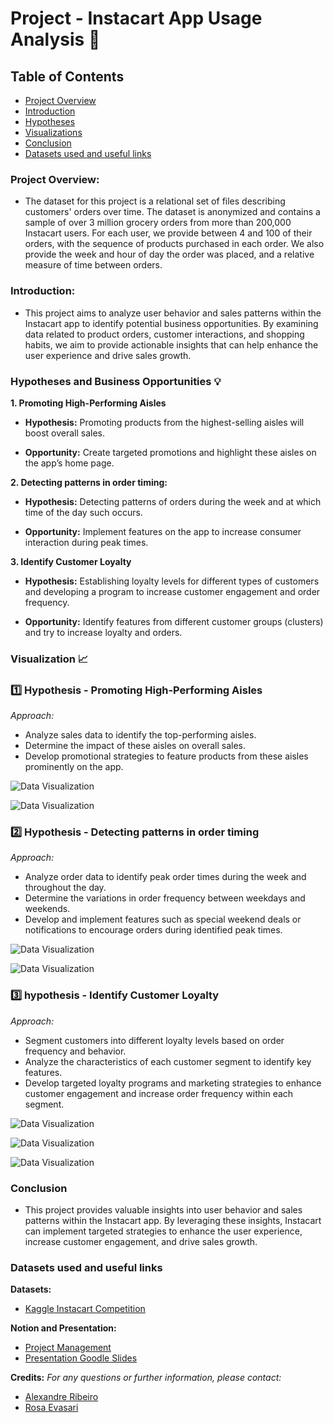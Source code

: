 
# Project - Instacart App Usage Analysis 📱

## Table of Contents

- [Project Overview](#project-overview)
- [Introduction](#introduction)
- [Hypotheses](#hypotheses)
- [Visualizations](#visualizations)
- [Conclusion](#conclusion)
- [Datasets used and useful links](#datasets-used-and-useful-links)

### Project Overview:

- The dataset for this project is a relational set of files describing customers' orders over time. The dataset is anonymized and contains a sample of over 3 million grocery orders from more than 200,000 Instacart users. For each user, we provide between 4 and 100 of their orders, with the sequence of products purchased in each order. We also provide the week and hour of day the order was placed, and a relative measure of time between orders. 

### Introduction:

- This project aims to analyze user behavior and sales patterns within the Instacart app to identify potential business opportunities. By examining data related to product orders, customer interactions, and shopping habits, we aim to provide actionable insights that can help enhance the user experience and drive sales growth.

### Hypotheses and Business Opportunities 💡

**1. Promoting High-Performing Aisles**

- **Hypothesis:** Promoting products from the highest-selling aisles will boost overall sales.

- **Opportunity:** Create targeted promotions and highlight these aisles on the app’s home page.


**2. Detecting patterns in order timing:**

- **Hypothesis:** Detecting patterns of orders during the week and at which time of the day such occurs.

- **Opportunity:** Implement features on the app to increase consumer interaction during peak times.


**3. Identify Customer Loyalty**

- **Hypothesis:** Establishing loyalty levels for different types of customers and developing a program to increase customer engagement and order frequency.

- **Opportunity:** Identify features from different customer groups (clusters) and try to increase loyalty and orders.


### Visualization 📈


### **1️⃣ Hypothesis - Promoting High-Performing Aisles**

*Approach:*

- Analyze sales data to identify the top-performing aisles.
- Determine the impact of these aisles on overall sales.
- Develop promotional strategies to feature products from these aisles prominently on the app.

![Data Visualization](Visualizations/Piechart1stHypothesis.png)

![Data Visualization](Visualizations/Countplot1stHypothesis.png)

### **2️⃣ Hypothesis - Detecting patterns in order timing**

*Approach:*

- Analyze order data to identify peak order times during the week and throughout the day.
- Determine the variations in order frequency between weekdays and weekends.
- Develop and implement features such as special weekend deals or notifications to encourage orders during identified peak times.

![Data Visualization](Visualizations/barplot2ndHypothesis.png)

![Data Visualization](Visualizations/GroupedPlot2ndHypothesis.png)


### **3️⃣ hypothesis - Identify Customer Loyalty**

*Approach:*

- Segment customers into different loyalty levels based on order frequency and behavior.
- Analyze the characteristics of each customer segment to identify key features.
- Develop targeted loyalty programs and marketing strategies to enhance customer engagement and increase order frequency within each segment.

![Data Visualization](Visualizations/LoyaltyClusters3rdHypothesis.png)

![Data Visualization](Visualizations/Clusterw:outliers3rdHypothesis.png)

![Data Visualization](Visualizations/NumberOfObservationsPerCluster.png)


### Conclusion

- This project provides valuable insights into user behavior and sales patterns within the Instacart app. By leveraging these insights, Instacart can implement targeted strategies to enhance the user experience, increase customer engagement, and drive sales growth.

### Datasets used and useful links

**Datasets:**

- [Kaggle Instacart Competition](https://www.kaggle.com/competitions/instacart-market-basket-analysis/data?select=sample_submission.csv.zip)


**Notion and Presentation:**

- [Project Management](https://cactus-burrito-0dd.notion.site/Project-Instacart-app-sales-854592432e90440faebe7b55cb11327b)
- [Presentation Goodle Slides](https://docs.google.com/presentation/d/1uiVZbRM3E4v7bWEqPsparMRku_oGHysH-yP8XjI5IK4/edit#slide=id.g10fb8bc67f7_0_0)


**Credits:**
*For any questions or further information, please contact:*

- [Alexandre Ribeiro](https://www.linkedin.com/in/alexandre-ribeiro-264445279/)
- [Rosa Evasari](https://www.linkedin.com/in/erlinarosaevasari/)

